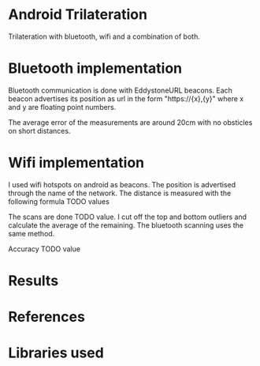 # Android Trilateration

Trilateration with bluetooth, wifi and a combination of both.

# Bluetooth implementation
Bluetooth communication is done with EddystoneURL beacons. Each beacon advertises its position as url in the form 
"https://{x},{y}" where x and y are floating point numbers.

The average error of the measurements are around 20cm with no obsticles on short distances.

# Wifi implementation
I used wifi hotspots on android as beacons. The position is advertised through the name of the network.
The distance is measured with the following formula TODO values

The scans are done TODO value. I cut off the top and bottom outliers and calculate the average of the remaining. The bluetooth scanning uses the same method.

Accuracy TODO value

# Results

# References

# Libraries used
